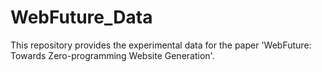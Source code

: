 # WebFuture_Data
This repository provides the experimental data for the paper 'WebFuture: Towards Zero-programming Website Generation'.
